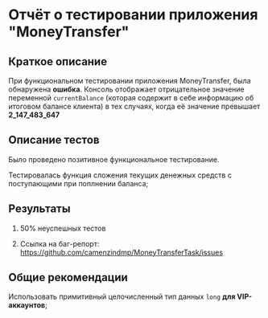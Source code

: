 # Отчёт о тестировании приложения **"MoneyTransfer"**

## Краткое описание

При функциональном тестировании приложения MoneyTransfer, была обнаружена **ошибка**. Консоль отображает отрицательное значение 
переменной ```currentBalance``` (которая содержит в себе информацию 
об итоговом балансе клиента) в тех случаях, когда её значение превышает **2_147_483_647**

## Описание тестов

Было проведено позитивное функциональное тестирование.

Тестировалась функция сложения текущих денежных средств с поступающими при поплнении баланса;

## Результаты

1. 50% неуспешных тестов

2. Ссылка на баг-репорт: https://github.com/camenzindmp/MoneyTransferTask/issues

## Общие рекомендации

Использовать примитивный целочисленный тип данных ```long``` **для VIP-аккаунтов**;
